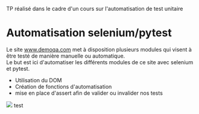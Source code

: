 TP réalisé dans le cadre d'un cours sur l'automatisation de test unitaire
# Automatisation selenium/pytest

Le site www.demoqa.com met à disposition plusieurs modules qui visent à être testé de manière manuelle ou automatique.<br/>
Le but est ici d'automatiser les différents modules de ce site avec selenium et pytest. 

  - Utilisation du DOM
  - Création de fonctions d'automatisation
  - mise en place d'assert afin de valider ou invalider nos tests   


![](img/screen.gif)
test
